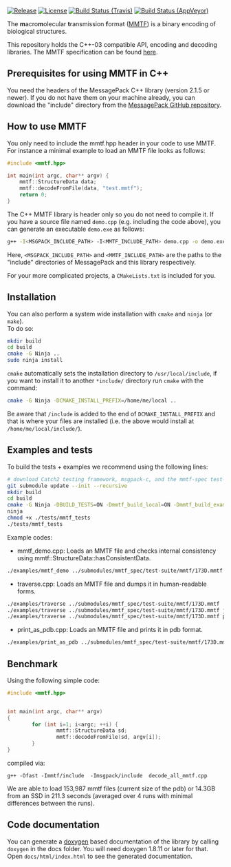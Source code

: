 <!--- Batch image URLs generated at https://shields.io -->
[![Release](https://img.shields.io/github/release/rcsb/mmtf-cpp.svg?style=flat)](https://github.com/rcsb/mmtf-cpp/releases)
[![License](https://img.shields.io/github/license/rcsb/mmtf-cpp.svg?style=flat)](https://github.com/rcsb/mmtf-cpp/blob/master/LICENSE)
[![Build Status (Travis)](https://img.shields.io/travis/rcsb/mmtf-cpp/master.svg?style=flat)](https://travis-ci.org/rcsb/mmtf-cpp)
[![Build Status (AppVeyor)](https://img.shields.io/appveyor/ci/rcsb/mmtf-cpp/master.svg?style=flat)](https://ci.appveyor.com/project/rcsb/mmtf-cpp)

The <b>m</b>acro<b>m</b>olecular <b>t</b>ransmission <b>f</b>ormat
([MMTF](http://mmtf.rcsb.org)) is a binary encoding of biological structures.

This repository holds the C++-03 compatible API, encoding and decoding
libraries. The MMTF specification can be found
[here](https://github.com/rcsb/mmtf/blob/HEAD/spec.md/).

## Prerequisites for using MMTF in C++

You need the headers of the MessagePack C++ library (version 2.1.5 or newer).
If you do not have them on your machine already, you can download the "include"
directory from the
[MessagePack GitHub repository](https://github.com/msgpack/msgpack-c).

## How to use MMTF

You only need to include the mmtf.hpp header in your code to use MMTF.
For instance a minimal example to load an MMTF file looks as follows:

```C
#include <mmtf.hpp>

int main(int argc, char** argv) {
    mmtf::StructureData data;
    mmtf::decodeFromFile(data, "test.mmtf");
    return 0;
}
```

The C++ MMTF library is header only so you do not need to compile it. If you
have a source file named `demo.cpp` (e.g. including the code above), you can
generate an executable `demo.exe` as follows:

```bash
g++ -I<MSGPACK_INCLUDE_PATH> -I<MMTF_INCLUDE_PATH> demo.cpp -o demo.exe
```

Here, `<MSGPACK_INCLUDE_PATH>` and `<MMTF_INCLUDE_PATH>` are the paths to the
"include" directories of MessagePack and this library respectively.

For your more complicated projects, a `CMakeLists.txt` is included for you.

## Installation
You can also perform a system wide installation with `cmake` and `ninja` (or `make`).  
To do so:
```bash
mkdir build
cd build
cmake -G Ninja ..
sudo ninja install
```

`cmake` automatically sets the installation directory to `/usr/local/include`, if you want to install it to another `*include/` directory
run `cmake` with the command:
```bash
cmake -G Ninja -DCMAKE_INSTALL_PREFIX=/home/me/local ..
```
Be aware that `/include` is added to the end of `DCMAKE_INSTALL_PREFIX` and that is where your files are installed (i.e. the above would install at `/home/me/local/include/`).


## Examples and tests

To build the tests + examples we recommend using the following lines:

```bash
# download Catch2 testing framework, msgpack-c, and the mmtf-spec test-dataset
git submodule update --init --recursive
mkdir build
cd build
cmake -G Ninja -DBUILD_TESTS=ON -Dmmtf_build_local=ON -Dmmtf_build_examples=ON ..
ninja
chmod +x ./tests/mmtf_tests
./tests/mmtf_tests
```

Example codes:
- mmtf_demo.cpp: Loads an MMTF file and checks internal consistency using
            mmtf::StructureData::hasConsistentData.
```bash
./examples/mmtf_demo ../submodules/mmtf_spec/test-suite/mmtf/173D.mmtf
```
- traverse.cpp: Loads an MMTF file and dumps it in human-readable forms.
```bash
./examples/traverse ../submodules/mmtf_spec/test-suite/mmtf/173D.mmtf
./examples/traverse ../submodules/mmtf_spec/test-suite/mmtf/173D.mmtf json
./examples/traverse ../submodules/mmtf_spec/test-suite/mmtf/173D.mmtf print
```

- print_as_pdb.cpp: Loads an MMTF file and prints it in pdb format.
```bash
./examples/print_as_pdb ../submodules/mmtf_spec/test-suite/mmtf/173D.mmtf
```

## Benchmark

Using the following simple code:
```cpp
#include <mmtf.hpp>


int main(int argc, char** argv)
{
        for (int i=1; i<argc; ++i) {
                mmtf::StructureData sd;
                mmtf::decodeFromFile(sd, argv[i]);
        }
}
```
compiled via:
```
g++ -Ofast -Immtf/include  -Imsgpack/include  decode_all_mmtf.cpp
```

We are able to load 153,987 mmtf files (current size of the pdb) or 14.3GB from an SSD in 211.3 seconds (averaged over 4 runs with minimal differences between the runs).

## Code documentation

You can generate a [doxygen](http://www.doxygen.org) based documentation of the
library by calling `doxygen` in the docs folder. You will need doxygen 1.8.11 or
later for that. Open `docs/html/index.html` to see the generated documentation.
